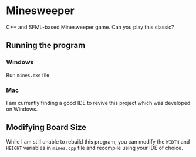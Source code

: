# Minesweeper

C++ and SFML-based Minesweeper game. Can you play this classic?

## Running the program

### Windows
  Run `mines.exe` file

### Mac

  I am currently finding a good IDE to revive this project which was developed on Windows.

## Modifying Board Size

While I am still unable to rebuild this program, you can modify the `WIDTH` and `HEIGHT` variables in `mines.cpp` file and recompile using your IDE of choice. 
